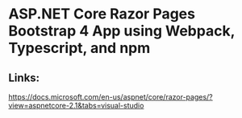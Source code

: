 # ASP.NET Core Razor Pages Bootstrap 4 App using Webpack, Typescript, and npm


## Links:

https://docs.microsoft.com/en-us/aspnet/core/razor-pages/?view=aspnetcore-2.1&tabs=visual-studio